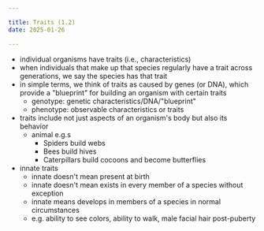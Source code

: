 ```yaml
---

title: Traits (1.2)
date: 2025-01-26

---
```


- individual organisms have traits (i.e., characteristics)
- when individuals that make up that species regularly have a trait across generations, we say the species has that trait
- in simple terms, we think of traits as caused by genes (or DNA), which provide a "blueprint" for building an organism with certain traits
	- genotype: genetic characteristics/DNA/"blueprint"
	- phenotype: observable characteristics or traits
- traits include not just aspects of an organism's body but also its behavior
	- animal e.g.s
		- Spiders build webs
		- Bees build hives
		- Caterpillars build cocoons and become butterflies
- innate traits
	- innate doesn't mean present at birth
	- innate doesn't mean exists in every member of a species without exception
	- innate means develops in members of a species in normal circumstances
	- e.g. ability to see colors, ability to walk, male facial hair post-puberty
